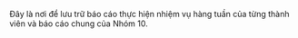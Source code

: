 Đây là nơi để lưu trữ báo cáo thực hiện nhiệm vụ hàng tuần của từng thành viên và báo cáo chung của Nhóm 10.

